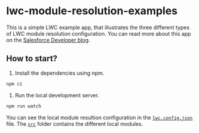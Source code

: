 # lwc-module-resolution-examples

This is a simple LWC example app, that illustrates the three different types of LWC module resolution configuration. You can read more about this app on the [Salesforce Developer blog](https://TODO).

## How to start?

1. Install the dependencies using npm.

```zsh
npm ci
```

1. Run the local development server.

```zsh
npm run watch
```

You can see the local module resultion configuration in the [`lwc.config.json`](./lwc.config.json) file. The [`src`](./src) folder contains the different local modules.
